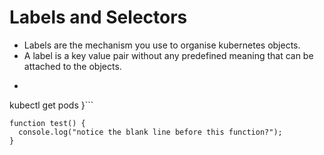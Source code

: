 # Labels and Selectors 
- Labels are the mechanism you use to organise kubernetes objects.
- A label is a key value pair without any predefined meaning that can be attached to the objects.
- ```{
kubectl get pods 
}```
```
function test() {
  console.log("notice the blank line before this function?");
}
```